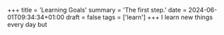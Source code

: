+++
title = 'Learning Goals'
summary = 'The first step.'
date = 2024-06-01T09:34:34+01:00
draft = false
tags = ['learn']
+++
I learn new things every day but
